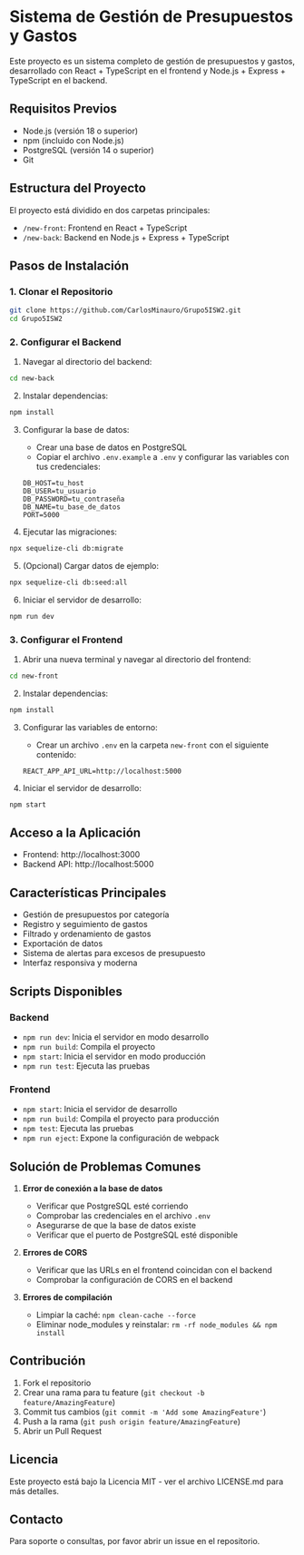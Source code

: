 # Sistema de Gestión de Presupuestos y Gastos

Este proyecto es un sistema completo de gestión de presupuestos y gastos, desarrollado con React + TypeScript en el frontend y Node.js + Express + TypeScript en el backend.

## Requisitos Previos

- Node.js (versión 18 o superior)
- npm (incluido con Node.js)
- PostgreSQL (versión 14 o superior)
- Git

## Estructura del Proyecto

El proyecto está dividido en dos carpetas principales:
- `/new-front`: Frontend en React + TypeScript
- `/new-back`: Backend en Node.js + Express + TypeScript

## Pasos de Instalación

### 1. Clonar el Repositorio
```bash
git clone https://github.com/CarlosMinauro/Grupo5ISW2.git
cd Grupo5ISW2
```

### 2. Configurar el Backend

1. Navegar al directorio del backend:
```bash
cd new-back
```

2. Instalar dependencias:
```bash
npm install
```

3. Configurar la base de datos:
   - Crear una base de datos en PostgreSQL
   - Copiar el archivo `.env.example` a `.env` y configurar las variables con tus credenciales:
   ```
   DB_HOST=tu_host
   DB_USER=tu_usuario
   DB_PASSWORD=tu_contraseña
   DB_NAME=tu_base_de_datos
   PORT=5000
   ```

4. Ejecutar las migraciones:
```bash
npx sequelize-cli db:migrate
```

5. (Opcional) Cargar datos de ejemplo:
```bash
npx sequelize-cli db:seed:all
```

6. Iniciar el servidor de desarrollo:
```bash
npm run dev
```

### 3. Configurar el Frontend

1. Abrir una nueva terminal y navegar al directorio del frontend:
```bash
cd new-front
```

2. Instalar dependencias:
```bash
npm install
```

3. Configurar las variables de entorno:
   - Crear un archivo `.env` en la carpeta `new-front` con el siguiente contenido:
   ```
   REACT_APP_API_URL=http://localhost:5000
   ```

4. Iniciar el servidor de desarrollo:
```bash
npm start
```

## Acceso a la Aplicación

- Frontend: http://localhost:3000
- Backend API: http://localhost:5000

## Características Principales

- Gestión de presupuestos por categoría
- Registro y seguimiento de gastos
- Filtrado y ordenamiento de gastos
- Exportación de datos
- Sistema de alertas para excesos de presupuesto
- Interfaz responsiva y moderna

## Scripts Disponibles

### Backend
- `npm run dev`: Inicia el servidor en modo desarrollo
- `npm run build`: Compila el proyecto
- `npm start`: Inicia el servidor en modo producción
- `npm run test`: Ejecuta las pruebas

### Frontend
- `npm start`: Inicia el servidor de desarrollo
- `npm run build`: Compila el proyecto para producción
- `npm test`: Ejecuta las pruebas
- `npm run eject`: Expone la configuración de webpack

## Solución de Problemas Comunes

1. **Error de conexión a la base de datos**
   - Verificar que PostgreSQL esté corriendo
   - Comprobar las credenciales en el archivo `.env`
   - Asegurarse de que la base de datos existe
   - Verificar que el puerto de PostgreSQL esté disponible

2. **Errores de CORS**
   - Verificar que las URLs en el frontend coincidan con el backend
   - Comprobar la configuración de CORS en el backend

3. **Errores de compilación**
   - Limpiar la caché: `npm clean-cache --force`
   - Eliminar node_modules y reinstalar: `rm -rf node_modules && npm install`

## Contribución

1. Fork el repositorio
2. Crear una rama para tu feature (`git checkout -b feature/AmazingFeature`)
3. Commit tus cambios (`git commit -m 'Add some AmazingFeature'`)
4. Push a la rama (`git push origin feature/AmazingFeature`)
5. Abrir un Pull Request

## Licencia

Este proyecto está bajo la Licencia MIT - ver el archivo LICENSE.md para más detalles.

## Contacto

Para soporte o consultas, por favor abrir un issue en el repositorio. 